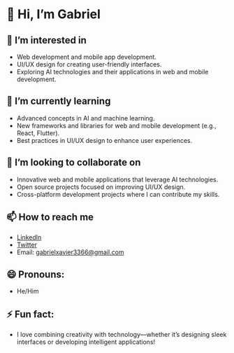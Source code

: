 # 👋 Hi, I’m Gabriel

## 👀 I’m interested in 
- Web development and mobile app development.
- UI/UX design for creating user-friendly interfaces.
- Exploring AI technologies and their applications in web and mobile development.

## 🌱 I’m currently learning 
- Advanced concepts in AI and machine learning.
- New frameworks and libraries for web and mobile development (e.g., React, Flutter).
- Best practices in UI/UX design to enhance user experiences.

## 💞️ I’m looking to collaborate on 
- Innovative web and mobile applications that leverage AI technologies.
- Open source projects focused on improving UI/UX design.
- Cross-platform development projects where I can contribute my skills.

## 📫 How to reach me 
- [LinkedIn](https://www.linkedin.com/in/gabriel-obieze-32190830a/)
- [Twitter](https://twitter.com/your-twitter-handle)
- Email: gabrielxavier3366@gmail.com

## 😄 Pronouns: 
- He/Him

## ⚡ Fun fact: 
- I love combining creativity with technology—whether it’s designing sleek interfaces or developing intelligent applications!
